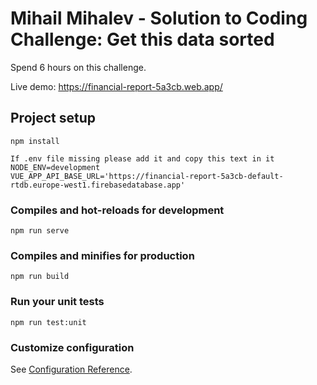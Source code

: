 # Mihail Mihalev - Solution to Coding Challenge: Get this data sorted
Spend 6 hours on this challenge.

Live demo: https://financial-report-5a3cb.web.app/

## Project setup
```
npm install

If .env file missing please add it and copy this text in it
NODE_ENV=development
VUE_APP_API_BASE_URL='https://financial-report-5a3cb-default-rtdb.europe-west1.firebasedatabase.app'
```


### Compiles and hot-reloads for development
```
npm run serve
```

### Compiles and minifies for production
```
npm run build
```

### Run your unit tests
```
npm run test:unit
```

### Customize configuration
See [Configuration Reference](https://cli.vuejs.org/config/).
